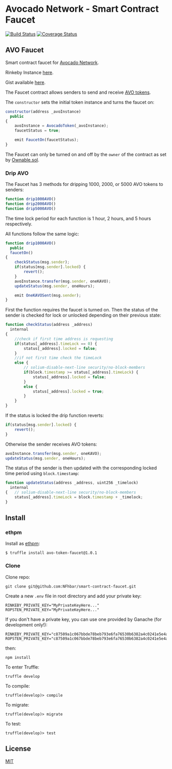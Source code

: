 # Avocado Network - Smart Contract Faucet

<div>

[![Build Status](https://travis-ci.org/NFhbar/smart-contract-faucet.svg?branch=master)](https://travis-ci.org/NFhbar/smart-contract-faucet)
[![Coverage Status](https://coveralls.io/repos/github/NFhbar/smart-contract-faucet/badge.svg?branch=master)](https://coveralls.io/github/NFhbar/smart-contract-faucet?branch=master)

</div>

## AVO Faucet
Smart contract faucet for [Avocado Network](https://github.com/AvocadoNetwork).

Rinkeby Instance [here](https://rinkeby.etherscan.io/address/0x25cfe00c37bb089ceb87ee2d6665ac2a39168979).

Gist available [here](https://gist.github.com/NFhbar/e1e248fc96aa5c41033c42150c6d7361).

The Faucet contract allows senders to send and receive [AVO tokens](https://rinkeby.etherscan.io/address/0x0c8184c21a51cdb7df9e5dc415a6a54b3a39c991).

The ```constructor``` sets the initial token instance and turns the faucet on:
```javascript
constructor(address _avoInstance)
  public
{
    avoInstance = AvocadoToken(_avoInstance);
    faucetStatus = true;

    emit FaucetOn(faucetStatus);
}
```

The Faucet can only be turned on and off by the ```owner``` of the contract as set by [Ownable.sol](./contracts/ownership/Ownable.sol).

### Drip AVO
The Faucet has 3 methods for dripping 1000, 2000, or 5000 AVO tokens to senders:
```javascript
function drip1000AVO()
function drip2000AVO()
function drip5000AVO()
```
The time lock period for each function is 1 hour, 2 hours, and 5 hours respectively.

All functions follow the same logic:
```javascript
function drip1000AVO()
  public
  faucetOn()
{
    checkStatus(msg.sender);
    if(status[msg.sender].locked) {
        revert();
    }
    avoInstance.transfer(msg.sender, oneKAVO);
    updateStatus(msg.sender, oneHours);

    emit OneKAVOSent(msg.sender);
}
```
First the function requires the faucet is turned on. Then the status of the sender is checked for lock or unlocked depending on their previous state:
```javascript
function checkStatus(address _address)
  internal
{
    //check if first time address is requesting
    if(status[_address].timeLock == 0) {
        status[_address].locked = false;
    }
    //if not first time check the timeLock
    else {
        // solium-disable-next-line security/no-block-members
        if(block.timestamp >= status[_address].timeLock) {
            status[_address].locked = false;
        }
        else {
            status[_address].locked = true;
        }
    }
}
```
If the status is locked the drip function reverts:
```javascript
if(status[msg.sender].locked) {
    revert();
}
```
Otherwise the sender receives AVO tokens:
```javascript
avoInstance.transfer(msg.sender, oneKAVO);
updateStatus(msg.sender, oneHours);
```
The status of the sender is then updated with the corresponding locked time period using ```block.timestamp```:
```javascript
function updateStatus(address _address, uint256 _timelock)
  internal
{   // solium-disable-next-line security/no-block-members
    status[_address].timeLock = block.timestamp + _timelock;
}
```

## Install
### ethpm
Install as [ethpm](https://www.ethpm.com/registry/packages/48):
```
$ truffle install avo-token-faucet@1.0.1
```

### Clone
Clone repo:
```
git clone git@github.com:NFhbar/smart-contract-faucet.git
```
Create a new ```.env``` file in root directory and add your private key:
```
RINKEBY_PRIVATE_KEY="MyPrivateKeyHere..."
ROPSTEN_PRIVATE_KEY="MyPrivateKeyHere..."
```
If you don't have a private key, you can use one provided by Ganache (for development only!):
```
RINKEBY_PRIVATE_KEY="c87509a1c067bbde78beb793e6fa76530b6382a4c0241e5e4a9ec0a0f44dc0d3"
ROPSTEN_PRIVATE_KEY="c87509a1c067bbde78beb793e6fa76530b6382a4c0241e5e4a9ec0a0f44dc0d3"
```
then:
```
npm install
```
To enter Truffle:
```
truffle develop
```
To compile:
```
truffle(develop)> compile
```
To migrate:
```
truffle(develop)> migrate
```
To test:
```
truffle(develop)> test
```

## License
[MIT](./LICENSE.md)
